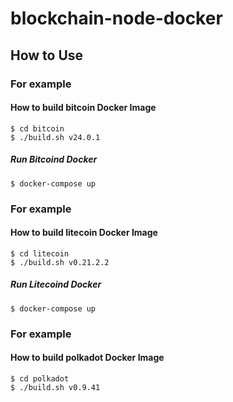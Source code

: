 # blockchain-node-docker

## How to Use

### For example

#### How to build bitcoin Docker Image

```
$ cd bitcoin
$ ./build.sh v24.0.1
```

##### Run Bitcoind Docker

```
$ docker-compose up
```

### For example

#### How to build litecoin Docker Image

```
$ cd litecoin
$ ./build.sh v0.21.2.2
```

##### Run Litecoind Docker

```
$ docker-compose up
```

### For example

#### How to build polkadot Docker Image

```
$ cd polkadot
$ ./build.sh v0.9.41
```
